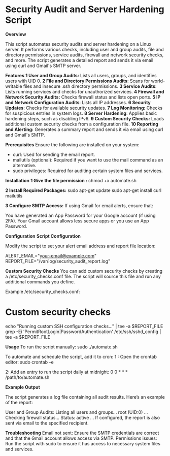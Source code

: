 # Security Audit and Server Hardening Script

**Overview**

This script automates security audits and server hardening on a Linux server. It performs various checks, including user and group audits, file and directory permissions, service audits, firewall and network security checks, and more. The script generates a detailed report and sends it via email using curl and Gmail's SMTP server.

**Features**
**1 User and Group Audits:** Lists all users, groups, and identifies users with UID 0.
**2 File and Directory Permissions Audits**: Scans for world-writable files and insecure .ssh directory permissions.
**3 Service Audits**: Lists running services and checks for unauthorized services.
**4 Firewall and Network Security Audits:** Checks firewall status and lists open ports.
**5 IP and Network Configuration Audits**: Lists all IP addresses.
**6 Security Updates**: Checks for available security updates.
**7 Log Monitoring:** Checks for suspicious entries in system logs.
**8 Server Hardening**: Applies basic hardening steps, such as disabling IPv6.
**9 Custom Security Checks:** Loads additional custom security checks from a configuration file.
**10 Reporting and Alerting:** Generates a summary report and sends it via email using curl and Gmail's SMTP.

**Prerequisites**
Ensure the following are installed on your system:
* curl: Used for sending the email report.
* mailutils (optional): Required if you want to use the mail command as an alternative.
* sudo privileges: Required for auditing certain system files and services.

**Installation**
**1 Give the file permission :**
chmod +x automate.sh

**2 Install Required Packages:**
sudo apt-get update
sudo apt-get install curl mailutils

**3 Configure SMTP Access:**
If using Gmail for email alerts, ensure that:

You have generated an App Password for your Google account (if using 2FA).
Your Gmail account allows less secure apps or you use an App Password.

**Configuration**
**Script Configuration**

Modify the script to set your alert email address and report file location:

ALERT_EMAIL="your-email@example.com"
REPORT_FILE="/var/log/security_audit_report.log"

**Custom Security Checks**
You can add custom security checks by creating a /etc/security_checks.conf file. The script will source this file and run any additional commands you define.

Example /etc/security_checks.conf:
# Custom security checks
echo "Running custom SSH configuration checks..." | tee -a $REPORT_FILE
grep -Ei 'PermitRootLogin|PasswordAuthentication' /etc/ssh/sshd_config | tee -a $REPORT_FILE

**Usage**
To run the script manually:
sudo ./automate.sh

To automate and schedule the script, add it to cron:
1 : Open the crontab editor:
sudo crontab -e

2: Add an entry to run the script daily at midnight:
0 0 * * * /path/to/automate.sh

**Example Output**

The script generates a log file containing all audit results. Here’s an example of the report:

User and Group Audits:
Listing all users and groups...
root (UID:0)
...
Checking firewall status...
Status: active
...
If configured, the report is also sent via email to the specified recipient.

**Troubleshooting**
Email not sent: Ensure the SMTP credentials are correct and that the Gmail account allows access via SMTP.
Permissions issues: Run the script with sudo to ensure it has access to necessary system files and services.


























